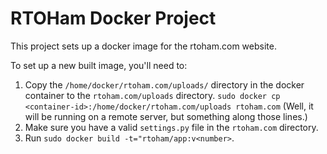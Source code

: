 # RTOHam Docker Project

This project sets up a docker image for the rtoham.com website.

To set up a new built image, you'll need to:

1. Copy the `/home/docker/rtoham.com/uploads/` directory in the docker container to the `rtoham.com/uploads` directory. `sudo docker cp <container-id>:/home/docker/rtoham.com/uploads rtoham.com` (Well, it will be running on a remote server, but something along those lines.)
2. Make sure you have a valid `settings.py` file in the `rtoham.com` directory.
3. Run `sudo docker build -t="rtoham/app:v<number>`.
